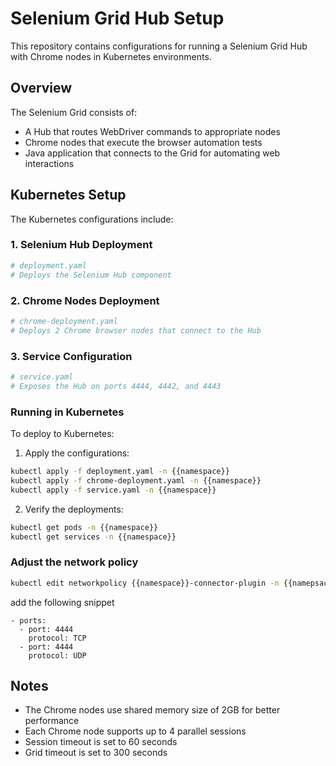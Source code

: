 # Selenium Grid Hub Setup

This repository contains configurations for running a Selenium Grid Hub with Chrome nodes in Kubernetes environments.

## Overview

The Selenium Grid consists of:
- A Hub that routes WebDriver commands to appropriate nodes
- Chrome nodes that execute the browser automation tests
- Java application that connects to the Grid for automating web interactions

## Kubernetes Setup

The Kubernetes configurations include:

### 1. Selenium Hub Deployment
```yaml
# deployment.yaml
# Deploys the Selenium Hub component
```

### 2. Chrome Nodes Deployment
```yaml
# chrome-deployment.yaml
# Deploys 2 Chrome browser nodes that connect to the Hub
```

### 3. Service Configuration
```yaml
# service.yaml
# Exposes the Hub on ports 4444, 4442, and 4443
```

### Running in Kubernetes

To deploy to Kubernetes:

1. Apply the configurations:
```bash
kubectl apply -f deployment.yaml -n {{namespace}}
kubectl apply -f chrome-deployment.yaml -n {{namespace}}
kubectl apply -f service.yaml -n {{namespace}}
```

2. Verify the deployments:
```bash
kubectl get pods -n {{namespace}}
kubectl get services -n {{namespace}}
```
### Adjust the network policy
```bash
kubectl edit networkpolicy {{namespace}}-connector-plugin -n {{namepsace}}
```
add the following snippet
```
- ports:
  - port: 4444
    protocol: TCP
  - port: 4444
    protocol: UDP
```
## Notes

- The Chrome nodes use shared memory size of 2GB for better performance
- Each Chrome node supports up to 4 parallel sessions
- Session timeout is set to 60 seconds
- Grid timeout is set to 300 seconds
